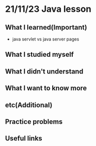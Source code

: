 # 21/11/23 Java lesson

## What I learned(Important)

* java servlet vs java server pages

## What I studied myself

## What I didn't understand

## What I want to know more

## etc(Additional)

## Practice problems

## Useful links
